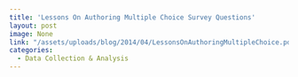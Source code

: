 ```yaml
---
title: 'Lessons On Authoring Multiple Choice Survey Questions'
layout: post
image: None
link: "/assets/uploads/blog/2014/04/LessonsOnAuthoringMultipleChoice.pdf"
categories:
  - Data Collection & Analysis
---
```

